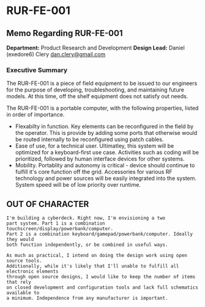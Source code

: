 # RUR-FE-001

## Memo Regarding RUR-FE-001
**Department:** Product Research and Development
**Design Lead:** Daniel (exedore6) Clery <dan.clery@gmail.com>

### Executive Summary

The RUR-FE-001 is a piece of field equipment to be issued to our engineers
for the purpose of developing, troubleshooting, and maintaining future 
models. At this time, off the shelf equipment does not satisfy out needs.

The RUR-FE-001 is a portable computer, with the following properties, listed
in order of importance.
  * Flexabilty in function. Key elements can be reconfigured in the field
    by the operator. This is provide by adding some ports that otherwise would
    be routed internally to be reconfigured using patch cables.
  * Ease of use, for a technical user. Ultimatley, this system will be optimized
    for a keyboard-first use case. Activities such as coding will be prioritized, 
    followed by human interface devices for other systems.
  * Mobility. Portablity and autonomy is critical - device should continue to 
    fulfill it's core function off the grid. Accessories for various RF technology
    and power sources will be easily integrated into the system. System speed will
    be of low priority over runtime.


## OUT OF CHARACTER
    I'm building a cyberdeck. Right now, I'm envisioning a two
    part system. Part 1 is a combination touchscreen/display/powerbank/computer.
    Part 2 is a combination keyboard/gamepad/powerbank/computer. Ideally they would
    both function independently, or be combined in useful ways.

    As much as practical, I intend on doing the design work using open source tools.
    Additionally, while it's likely that I'll unable to fulfill all electronic elements
    through open source designs, I would like to keep the number of items that rely
    on closed development and configuration tools and lack full schematics available to
    a minimum. Independence from any manufacturer is important.
